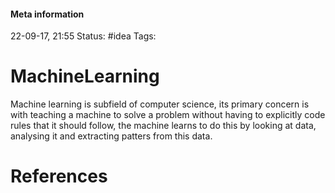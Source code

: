 #### Meta information
22-09-17, 21:55
Status: #idea
Tags: 





# MachineLearning

Machine learning is subfield of computer science, its primary concern is with teaching a machine to solve a problem without having to explicitly code rules that it should follow, the machine learns to do this by looking at data, analysing it and extracting patters from this data. 






# References
